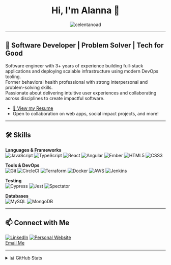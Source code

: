 <h1 align="center">Hi, I'm Alanna 👋</h1>

<p align="center">
  <img src="https://komarev.com/ghpvc/?username=celentanoad&label=Profile%20views&color=0e75b6&style=flat" alt="celentanoad" />
</p>

---

## 🌟 Software Developer | Problem Solver | Tech for Good

Software engineer with 3+ years of experience building full-stack applications and deploying scalable infrastructure using modern DevOps tooling.  
Former behavioral health professional with strong interpersonal and problem-solving skills.  
Passionate about delivering intuitive user experiences and collaborating across disciplines to create impactful software.

- [📄 View my Resume](https://docs.google.com/document/d/1HrXDHFm8Q0NbEfXLf1r2HSvjqtD1At1TgQUYoj6ECXg/edit?usp=sharing)
- Open to collaboration on web apps, social impact projects, and more!

---

## 🛠️ Skills

**Languages & Frameworks**  
![JavaScript](https://img.shields.io/badge/-JavaScript-black?style=flat-square&logo=javascript)
![TypeScript](https://img.shields.io/badge/-TypeScript-black?style=flat-square&logo=typescript)
![React](https://img.shields.io/badge/-React-black?style=flat-square&logo=react)
![Angular](https://img.shields.io/badge/-Angular-black?style=flat-square&logo=angular)
![Ember](https://img.shields.io/badge/-Ember-black?style=flat-square&logo=emberdotjs)
![HTML5](https://img.shields.io/badge/-HTML5-black?style=flat-square&logo=html5)
![CSS3](https://img.shields.io/badge/-CSS3-black?style=flat-square&logo=css3)

**Tools & DevOps**  
![Git](https://img.shields.io/badge/-Git-black?style=flat-square&logo=git)
![CircleCI](https://img.shields.io/badge/-CircleCI-black?style=flat-square&logo=circleci)
![Terraform](https://img.shields.io/badge/-Terraform-black?style=flat-square&logo=terraform)
![Docker](https://img.shields.io/badge/-Docker-black?style=flat-square&logo=docker)
![AWS](https://img.shields.io/badge/-AWS-black?style=flat-square&logo=amazon-aws)
![Jenkins](https://img.shields.io/badge/-Jenkins-black?style=flat-square&logo=jenkins)

**Testing**  
![Cypress](https://img.shields.io/badge/-Cypress-black?style=flat-square&logo=cypress)
![Jest](https://img.shields.io/badge/-Jest-black?style=flat-square&logo=jest)
![Spectator](https://img.shields.io/badge/-Spectator-black?style=flat-square)

**Databases**  
![MySQL](https://img.shields.io/badge/-MySQL-black?style=flat-square&logo=mysql)
![MongoDB](https://img.shields.io/badge/-MongoDB-black?style=flat-square&logo=mongodb)

---

## 📫 Connect with Me

[![LinkedIn](https://img.shields.io/badge/LinkedIn-blue?style=flat&logo=linkedin)](https://linkedin.com/in/alanna-celentano)
[![Personal Website](https://img.shields.io/badge/Website-darkgreen?style=flat&logo=google-chrome)](https://www.alannacelentano.com)  
[Email Me](mailto:celentanoad91@gmail.com)

---

<details>
  <summary>📊 GitHub Stats</summary>
  <br/>
  <div align="center">
    <img src="https://github-readme-stats.vercel.app/api?username=celentanoad&show_icons=true&locale=en&theme=slateorange&hide=stars" alt="celentanoad" />
    <br/>
    <img src="https://github-readme-stats.vercel.app/api/top-langs?username=celentanoad&show_icons=true&locale=en&layout=compact&theme=slateorange" alt="celentanoad" />
  </div>
</details>
